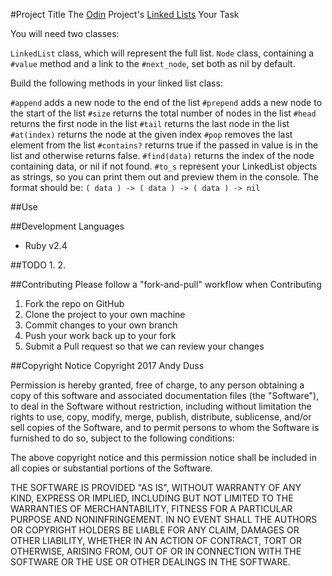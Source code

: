 #Project Title
The [Odin](http://theodinproject.com) Project's [Linked Lists](http://www.theodinproject.com/courses/ruby-programming/lessons/linked-lists)
Your Task

You will need two classes:

`LinkedList` class, which will represent the full list.
`Node` class, containing a `#value` method and a link to the `#next_node`, set both as nil by default.

Build the following methods in your linked list class:

`#append` adds a new node to the end of the list
`#prepend` adds a new node to the start of the list
`#size` returns the total number of nodes in the list
`#head` returns the first node in the list
`#tail` returns the last node in the list
`#at(index)` returns the node at the given index
`#pop` removes the last element from the list
`#contains?` returns true if the passed in value is in the list and otherwise returns false.
`#find(data)` returns the index of the node containing data, or nil if not found.
`#to_s` represent your LinkedList objects as strings, so you can print them out and preview them in the console. The format should be: 
`( data ) -> ( data ) -> ( data ) -> nil`

##Use

##Development Languages
* Ruby v2.4

##TODO
1. 
2. 

##Contributing
Please follow a "fork-and-pull" workflow when Contributing

1. Fork the repo on GitHub
2. Clone the project to your own machine
3. Commit changes to your own branch
4. Push your work back up to your fork
5. Submit a Pull request so that we can review your changes

##Copyright Notice
Copyright 2017 Andy Duss

Permission is hereby granted, free of charge, to any person obtaining a copy of this software and associated documentation files (the "Software"), to deal in the Software without restriction, including without limitation the rights to use, copy, modify, merge, publish, distribute, sublicense, and/or sell copies of the Software, and to permit persons to whom the Software is furnished to do so, subject to the following conditions:

The above copyright notice and this permission notice shall be included in all copies or substantial portions of the Software.

THE SOFTWARE IS PROVIDED "AS IS", WITHOUT WARRANTY OF ANY KIND, EXPRESS OR IMPLIED, INCLUDING BUT NOT LIMITED TO THE WARRANTIES OF MERCHANTABILITY, FITNESS FOR A PARTICULAR PURPOSE AND NONINFRINGEMENT. IN NO EVENT SHALL THE AUTHORS OR COPYRIGHT HOLDERS BE LIABLE FOR ANY CLAIM, DAMAGES OR OTHER LIABILITY, WHETHER IN AN ACTION OF CONTRACT, TORT OR OTHERWISE, ARISING FROM, OUT OF OR IN CONNECTION WITH THE SOFTWARE OR THE USE OR OTHER DEALINGS IN THE SOFTWARE.